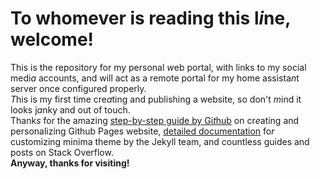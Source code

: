 # To whomever is reading this l*i*ne, welcome!
This is the repository for my personal *w*eb portal, with links to my social medi*a* accounts, and will act as a remote portal for my home assista*n*t server once configured properly.  
*T*his is my first time cre*a*ting and publishing a website, so don't *m*ind it looks j*a*nky and out of touch.  
Thank*s* for the amazing [step-by-step guide by Gi*t*hub](https://github.com/skills/github-pages) on cr*e*ating and personalizing Github Pages website, [detailed documentation](https://github.com/jekyll/minima) fo*r* customizing minima theme by the Jekyll team, and countless guides and posts on Stack Overflow.  
**Anyway, thanks for visiting!**  

